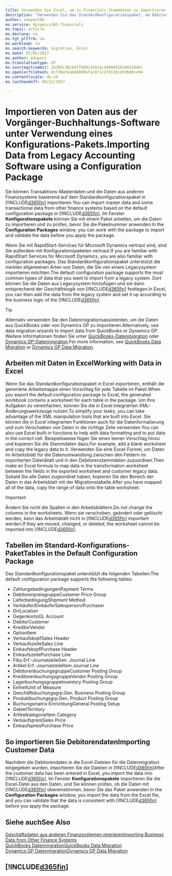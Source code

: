 ```yaml
---
title: Verwenden Sie Excel, um in Financials Stammdaten zu importieren | Microsoft Docs
description: "Verwenden Sie das Standardkonfigurationspaket, um Debitorendaten in Excel hinzuzufügen und Daten nach Dynamics 365 for Financials zu importieren."
author: edupont04
ms.service: dynamics365-financials
ms.topic: article
ms.devlang: na
ms.tgt_pltfrm: na
ms.workload: na
ms.search.keywords: migration, Excel
ms.date: 07/05/2017
ms.author: edupont
ms.translationtype: HT
ms.sourcegitcommit: 2a38dc36cb9ff609c5582acd489841b20013d4bc
ms.openlocfilehash: 8cf36afea60b089afac8f1c27d126cd19b88ce94
ms.contentlocale: de-ch
ms.lasthandoff: 09/22/2017

---
```

# <a name="importing-data-from-legacy-accounting-software-using-a-configuration-package"></a><span data-ttu-id="58a11-103">Importieren von Daten aus der Vorgänger-Buchhaltungs-Software unter Verwendung eines Konfigurations-Pakets.</span><span class="sxs-lookup"><span data-stu-id="58a11-103">Importing Data from Legacy Accounting Software using a Configuration Package</span></span>
<span data-ttu-id="58a11-104">Sie können Transaktions-Masterdaten und die Daten aus anderen Finanzsysteme basierend auf dem Standardkonfigurationspaket in [!INCLUDE[d365fin](includes/d365fin_md.md)] importieren.</span><span class="sxs-lookup"><span data-stu-id="58a11-104">You can import master data and some transactional data from other finance systems based on the default configuration package in [!INCLUDE[d365fin](includes/d365fin_md.md)].</span></span> <span data-ttu-id="58a11-105">Im Fenster **Konfigurationspakete** können Sie mit einem Paket arbeiten, um die Daten zu importieren und zu prüfen, bevor Sie die Paketnummer anwenden.</span><span class="sxs-lookup"><span data-stu-id="58a11-105">In the **Configuration Packages** window, you can work with the package to import and validate the data before you apply the package.</span></span>  

<span data-ttu-id="58a11-106">Wenn Sie mit RapidStart-Services für Microsoft Dynamics vertraut sind, sind Sie außerdem mit Konfigurationspaketen vertraut.</span><span class="sxs-lookup"><span data-stu-id="58a11-106">If you are familiar with RapidStart Services for Microsoft Dynamics, you are also familiar with configuration packages.</span></span> <span data-ttu-id="58a11-107">Das Standardkonfigurationspaket unterstützt die meisten allgemeinen Arten von Daten, die Sie von einem Legacysystem importieren möchten.</span><span class="sxs-lookup"><span data-stu-id="58a11-107">The default configuration package supports the most common types of data that you want to import from a legacy system.</span></span> <span data-ttu-id="58a11-108">Dort können Sie die Daten aus Legacysystem hinzufügen und sie dann entsprechend der Geschäftslogik von [!INCLUDE[d365fin](includes/d365fin_md.md)] festlegen.</span><span class="sxs-lookup"><span data-stu-id="58a11-108">In Excel, you can then add the data from the legacy system and set it up according to the business logic of the [!INCLUDE[d365fin](includes/d365fin_md.md)].</span></span>  

> [!TIP]  
>   <span data-ttu-id="58a11-109">Alternativ verwenden Sie den Datenmigrationsassistenten, um die Daten aus QuickBooks oder von Dynamics GP zu importieren.</span><span class="sxs-lookup"><span data-stu-id="58a11-109">Alternatively, use data migration wizards to import data from QuickBooks or Dynamics GP.</span></span> <span data-ttu-id="58a11-110">Weitere Informationen finden Sie unter [QuickBooks-Datenmigration](ui-extensions-quickbooks-data-migration.md) oder [Dynamics GP-Datenmigration](ui-extensions-dynamicsgp-data-migration.md).</span><span class="sxs-lookup"><span data-stu-id="58a11-110">For more information, see [QuickBooks Data Migration](ui-extensions-quickbooks-data-migration.md) or [Dynamics GP Data Migration](ui-extensions-dynamicsgp-data-migration.md).</span></span>  

## <a name="working-with-data-in-excel"></a><span data-ttu-id="58a11-111">Arbeiten mit Daten in Excel</span><span class="sxs-lookup"><span data-stu-id="58a11-111">Working with Data in Excel</span></span>
<span data-ttu-id="58a11-112">Wenn Sie das Standardkonfigurationspaket in Excel exportieren, enthält die generierte Arbeitsmappe einen Vorschlag für jede Tabelle im Paket.</span><span class="sxs-lookup"><span data-stu-id="58a11-112">When you export the default configuration package to Excel, the generated workbook contains a worksheet for each table in the package.</span></span> <span data-ttu-id="58a11-113">Um Ihre Aufgaben zu vereinfachen, können Sie die in Excel integrierten XML-Änderungswerkzeuge nutzen.</span><span class="sxs-lookup"><span data-stu-id="58a11-113">To simplify your tasks, you can take advantage of the XML manipulation tools that are built into Excel.</span></span> <span data-ttu-id="58a11-114">Sie können die in Excel integrierten Funktionen auch für die Datenformatierung und zum Verschieben von Daten in die richtige Zelle verwenden.</span><span class="sxs-lookup"><span data-stu-id="58a11-114">You can also use Excel built-in functions to help with data formatting and to put data in the correct cell.</span></span> <span data-ttu-id="58a11-115">Beispielsweise fügen Sie einen leeren Vorschlag hinzu und kopieren Sie die Stammdaten dazu.</span><span class="sxs-lookup"><span data-stu-id="58a11-115">For example, add a blank worksheet and copy the legacy data to it.</span></span> <span data-ttu-id="58a11-116">Verwenden Sie eine Excel-Formel, um Daten im Arbeitsblatt für die Datenumwandlung zwischen den Feldern im exportierten Datenblatt und in den Debitorenstammdaten zuzuordnen.</span><span class="sxs-lookup"><span data-stu-id="58a11-116">Then make an Excel formula to map data in the transformation worksheet between the fields in the exported worksheet and customer legacy data.</span></span> <span data-ttu-id="58a11-117">Sobald Sie alle Daten zugeordnet haben, kopieren Sie den Bereich der Daten in das Arbeitsblatt mit der Migrationstabelle.</span><span class="sxs-lookup"><span data-stu-id="58a11-117">After you have mapped all of the data, copy the range of data onto the table worksheet.</span></span>  

> [!IMPORTANT]  
>  <span data-ttu-id="58a11-118">Ändern Sie nicht die Spalten in den Arbeitsblättern.</span><span class="sxs-lookup"><span data-stu-id="58a11-118">Do not change the columns in the worksheets.</span></span> <span data-ttu-id="58a11-119">Wenn sie verschoben, geändert oder gelöscht werden, kann das Arbeitsblatt nicht in [!INCLUDE[d365fin](includes/d365fin_md.md)] importiert werden.</span><span class="sxs-lookup"><span data-stu-id="58a11-119">If they are moved, changed, or deleted, the worksheet cannot be imported into [!INCLUDE[d365fin](includes/d365fin_md.md)].</span></span>

## <a name="tables-in-the-default-configuration-package"></a><span data-ttu-id="58a11-120">Tabellen im Standard-Konfigurations-Paket</span><span class="sxs-lookup"><span data-stu-id="58a11-120">Tables in the Default Configuration Package</span></span>
<span data-ttu-id="58a11-121">Das Standardkonfigurationspaket unterstützt die folgenden Tabellen:</span><span class="sxs-lookup"><span data-stu-id="58a11-121">The default configuration package supports the following tables:</span></span>

-   <span data-ttu-id="58a11-122">Zahlungsbedingungen</span><span class="sxs-lookup"><span data-stu-id="58a11-122">Payment Terms</span></span>
-   <span data-ttu-id="58a11-123">Debitorenpreisgruppe</span><span class="sxs-lookup"><span data-stu-id="58a11-123">Customer Price Group</span></span>
-   <span data-ttu-id="58a11-124">Lieferbedingung</span><span class="sxs-lookup"><span data-stu-id="58a11-124">Shipment Method</span></span>
-   <span data-ttu-id="58a11-125">Verkäufer/Einkäufer</span><span class="sxs-lookup"><span data-stu-id="58a11-125">Salesperson/Purchaser</span></span>
-   <span data-ttu-id="58a11-126">Ort</span><span class="sxs-lookup"><span data-stu-id="58a11-126">Location</span></span>
-   <span data-ttu-id="58a11-127">Gegenkonto</span><span class="sxs-lookup"><span data-stu-id="58a11-127">GL Account</span></span>
-   <span data-ttu-id="58a11-128">Debitor</span><span class="sxs-lookup"><span data-stu-id="58a11-128">Customer</span></span>
-   <span data-ttu-id="58a11-129">Kreditor</span><span class="sxs-lookup"><span data-stu-id="58a11-129">Vendor</span></span>
-   <span data-ttu-id="58a11-130">Option</span><span class="sxs-lookup"><span data-stu-id="58a11-130">Item</span></span>
-   <span data-ttu-id="58a11-131">Verkaufskopf</span><span class="sxs-lookup"><span data-stu-id="58a11-131">Sales Header</span></span>
-   <span data-ttu-id="58a11-132">Verkaufszeile</span><span class="sxs-lookup"><span data-stu-id="58a11-132">Sales Line</span></span>
-   <span data-ttu-id="58a11-133">Einkaufskopf</span><span class="sxs-lookup"><span data-stu-id="58a11-133">Purchase Header</span></span>
-   <span data-ttu-id="58a11-134">Einkaufszeile</span><span class="sxs-lookup"><span data-stu-id="58a11-134">Purchase Line</span></span>
-   <span data-ttu-id="58a11-135">Fibu Erf.-Journalzeile</span><span class="sxs-lookup"><span data-stu-id="58a11-135">Gen. Journal Line</span></span>
-   <span data-ttu-id="58a11-136">Artikel Erf.-Journalzeile</span><span class="sxs-lookup"><span data-stu-id="58a11-136">Item Journal Line</span></span>
-   <span data-ttu-id="58a11-137">Debitorenbuchungsgruppe</span><span class="sxs-lookup"><span data-stu-id="58a11-137">Customer Posting Group</span></span>
-   <span data-ttu-id="58a11-138">Kreditorenbuchungsgruppe</span><span class="sxs-lookup"><span data-stu-id="58a11-138">Vendor Posting Group</span></span>
-   <span data-ttu-id="58a11-139">Lagerbuchungsgruppe</span><span class="sxs-lookup"><span data-stu-id="58a11-139">Inventory Posting Group</span></span>
-   <span data-ttu-id="58a11-140">Einheit</span><span class="sxs-lookup"><span data-stu-id="58a11-140">Unit of Measure</span></span>
-   <span data-ttu-id="58a11-141">Geschäftsbuchungsgrp.</span><span class="sxs-lookup"><span data-stu-id="58a11-141">Gen. Business Posting Group</span></span>
-   <span data-ttu-id="58a11-142">Produktbuchungsgrp.</span><span class="sxs-lookup"><span data-stu-id="58a11-142">Gen. Product Posting Group</span></span>
-   <span data-ttu-id="58a11-143">Buchungsmatrix Einrichtung</span><span class="sxs-lookup"><span data-stu-id="58a11-143">General Posting Setup</span></span>
-   <span data-ttu-id="58a11-144">Gebiet</span><span class="sxs-lookup"><span data-stu-id="58a11-144">Territory</span></span>
-   <span data-ttu-id="58a11-145">Artikelkategorie</span><span class="sxs-lookup"><span data-stu-id="58a11-145">Item Category</span></span>
-   <span data-ttu-id="58a11-146">Verkaufspreis</span><span class="sxs-lookup"><span data-stu-id="58a11-146">Sales Price</span></span>
-   <span data-ttu-id="58a11-147">Einkaufspreis</span><span class="sxs-lookup"><span data-stu-id="58a11-147">Purchase Price</span></span>

## <a name="importing-customer-data"></a><span data-ttu-id="58a11-148">So importieren Sie Debitorendaten</span><span class="sxs-lookup"><span data-stu-id="58a11-148">Importing Customer Data</span></span>
<span data-ttu-id="58a11-149">Nachdem die Debitorendaten in die Excel-Dateien für die Datenmigration eingegeben wurden, importieren Sie die Dateien in [!INCLUDE[d365fin](includes/d365fin_md.md)]</span><span class="sxs-lookup"><span data-stu-id="58a11-149">After the customer data has been entered in Excel, you import the data into [!INCLUDE[d365fin](includes/d365fin_md.md)].</span></span> <span data-ttu-id="58a11-150">Im Fenster **Konfigurationspakete** importieren Sie die Excel-Datei aus den Daten, und Sie können prüfen, ob die Daten mit [!INCLUDE[d365fin](includes/d365fin_md.md)] übereinstimmen, bevor Sie das Paket anwenden.</span><span class="sxs-lookup"><span data-stu-id="58a11-150">In the **Configuration Packages** window, you import the data from the Excel file, and you can validate that the data is consistent with [!INCLUDE[d365fin](includes/d365fin_md.md)] before you apply the package.</span></span>

## <a name="see-also"></a><span data-ttu-id="58a11-151">Siehe auch</span><span class="sxs-lookup"><span data-stu-id="58a11-151">See Also</span></span>
[<span data-ttu-id="58a11-152">Geschäftsdaten aus anderen Finanzsystemen migrieren</span><span class="sxs-lookup"><span data-stu-id="58a11-152">Importing Business Data from Other Finance Systems</span></span>](upload-data.md)  
[<span data-ttu-id="58a11-153">QuickBooks Datenmigration</span><span class="sxs-lookup"><span data-stu-id="58a11-153">QuickBooks Data Migration</span></span>](ui-extensions-quickbooks-data-migration.md)  
[<span data-ttu-id="58a11-154">Dynamics GP Datenmigration</span><span class="sxs-lookup"><span data-stu-id="58a11-154">Dynamics GP Data Migration</span></span>](ui-extensions-dynamicsgp-data-migration.md)  

## [!INCLUDE[d365fin](includes/free_trial_md.md)]

